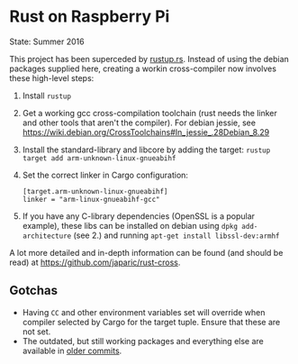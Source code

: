 Rust on Raspberry Pi
====================

State: Summer 2016

This project has been superceded by [rustup.rs](https://rustup.rs>). Instead
of using the debian packages supplied here, creating a workin cross-compiler
now involves these high-level steps:

1. Install `rustup`
2. Get a working gcc cross-compilation toolchain (rust needs the linker and
   other tools that aren't the compiler). For debian jessie, see
   https://wiki.debian.org/CrossToolchains#In_jessie_.28Debian_8.29
3. Install the standard-library and libcore by adding the target:
   `rustup target add arm-unknown-linux-gnueabihf`
4. Set the correct linker in Cargo configuration:

   ```
   [target.arm-unknown-linux-gnueabihf]
   linker = "arm-linux-gnueabihf-gcc"
   ```

5. If you have any C-library dependencies (OpenSSL is a popular example), these
   libs can be installed on debian using `dpkg add-architecture` (see 2.) and
   running `apt-get install libssl-dev:armhf`

A lot more detailed and in-depth information can be found (and should be read)
at https://github.com/japaric/rust-cross.

Gotchas
-------

* Having `CC` and other environment variables set will override when compiler
  selected by Cargo for the target tuple. Ensure that these are not set.
* The outdated, but still working packages and everything else are available
  in [older commits](https://github.com/mbr/interim-rust-pi/tree/last-relevant).
